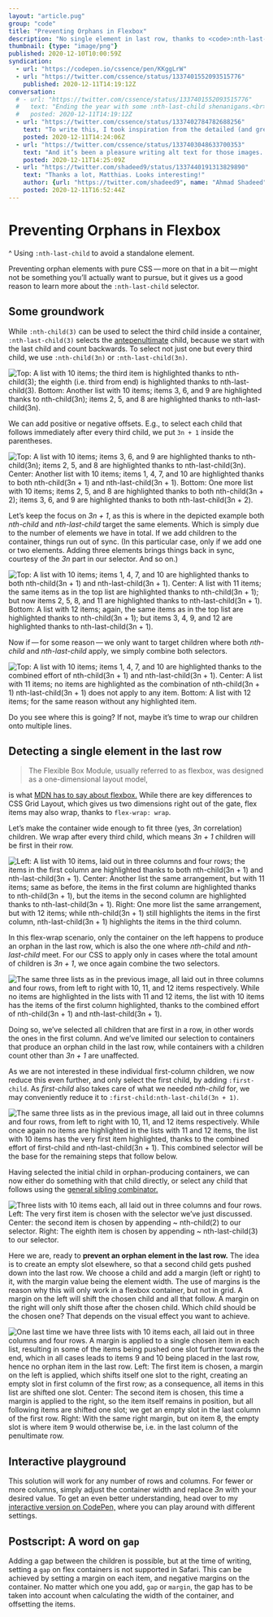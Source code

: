 ```yaml
---
layout: "article.pug"
group: "code"
title: "Preventing Orphans in Flexbox"
description: "No single element in last row, thanks to <code>:nth-last-child</code>."
thumbnail: {type: "image/png"}
published: 2020-12-10T10:00:59Z
syndication:
  - url: "https://codepen.io/cssence/pen/KKggLrW"
  - url: "https://twitter.com/cssence/status/1337401552093515776"
    published: 2020-12-11T14:19:12Z
conversation:
  # - url: "https://twitter.com/cssence/status/1337401552093515776"
  #   text: "Ending the year with some :nth-last-child shenanigans.<br>[cssence.com/2020/prevent-orphan-in-flexbox](/2020/prevent-orphan-in-flexbox/)"
  #   posted: 2020-12-11T14:19:12Z
  - url: "https://twitter.com/cssence/status/1337402784782688256"
    text: "To write this, I took inspiration from the detailed (and great!) blog posts [@shadeed9](https://twitter.com/shadeed9) is churning out at an incredible pace. So this one is more of a step-by-step guide, and I’ve used more images than in any other of my posts (though that bar wasn’t high).<br>[twitter.com/cssence/status/1337401552093515776](https://twitter.com/cssence/status/1337401552093515776)"
    posted: 2020-12-11T14:24:06Z
  - url: "https://twitter.com/cssence/status/1337403048633700353"
    text: "And it’s been a pleasure writing alt text for those images. The article clocks as a 4-5 minutes read, but if you swap the images for their alt text, the whole thing doubles(!) in length. 😊 #a11y"
    posted: 2020-12-11T14:25:09Z
  - url: "https://twitter.com/shadeed9/status/1337440191313829890"
    text: "Thanks a lot, Matthias. Looks interesting!"
    author: {url: "https://twitter.com/shadeed9", name: "Ahmad Shadeed"}
    posted: 2020-12-11T16:52:44Z
---
```


# Preventing Orphans in Flexbox
^ Using `:nth-last-child` to avoid a standalone element.

Preventing orphan elements with pure CSS&thinsp;—&thinsp;more on that in a bit&thinsp;—&thinsp;might not be something you’ll actually want to pursue, but it gives us a good reason to learn more about the `:nth-last-child` selector.

## Some groundwork

While `:nth-child(3)` can be used to select the third child inside a container, `:nth-last-child(3)` selects the [antepenultimate](https://www.thefreedictionary.com/antepenultimate) child, because we start with the last child and count backwards. To select not just one but every third child, we use `:nth-child(3n)` or `:nth-last-child(3n)`.

<p class="blend"><img src="/2020/prevent-orphan-in-flexbox/1-nth-last-child.png" alt="Top: A list with 10 items; the third item is highlighted thanks to nth-child(3); the eighth (i.e. third from end) is highlighted thanks to nth-last-child(3). Bottom: Another list with 10 items; items 3, 6, and 9 are highlighted thanks to nth-child(3n); items 2, 5, and 8 are highlighted thanks to nth-last-child(3n)."></p>

We can add positive or negative offsets. E.g., to select each child that follows immediately after every third child, we put `3n + 1` inside the parentheses.

<p class="blend"><img src="/2020/prevent-orphan-in-flexbox/2-nth-last-child-offset.png" alt="Top: A list with 10 items; items 3, 6, and 9 are highlighted thanks to nth-child(3n); items 2, 5, and 8 are highlighted thanks to nth-last-child(3n). Center: Another list with 10 items; items 1, 4, 7, and 10 are highlighted thanks to both nth-child(3n + 1) and nth-last-child(3n + 1). Bottom: One more list with 10 items; items 2, 5, and 8 are highlighted thanks to both nth-child(3n + 2); items 3, 6, and 9 are highlighted thanks to both nth-last-child(3n + 2)."></p>

Let’s keep the focus on _3n + 1_, as this is where in the depicted example both _nth-child_ and _nth-last-child_ target the same elements. Which is simply due to the number of elements we have in total. If we add children to the container, things run out of sync. (In this particular case, only if we add one or two elements. Adding three elements brings things back in sync, courtesy of the _3n_ part in our selector. And so on.)

<p class="blend"><img src="/2020/prevent-orphan-in-flexbox/3-nth-last-child-elements.png" alt="Top: A list with 10 items; items 1, 4, 7, and 10 are highlighted thanks to both nth-child(3n + 1) and nth-last-child(3n + 1). Center: A list with 11 items; the same items as in the top list are highlighted thanks to nth-child(3n + 1); but now items 2, 5, 8, and 11 are highlighted thanks to nth-last-child(3n + 1). Bottom: A list with 12 items; again, the same items as in the top list are highlighted thanks to nth-child(3n + 1); but items 3, 4, 9, and 12 are highlighted thanks to nth-last-child(3n + 1)."></p>

Now if&thinsp;—&thinsp;for some reason&thinsp;—&thinsp;we only want to target children where both _nth-child_ and _nth-last-child_ apply, we simply combine both selectors.

<p class="blend"><img src="/2020/prevent-orphan-in-flexbox/4-nth-last-child-combined.png" alt="Top: A list with 10 items; items 1, 4, 7, and 10 are highlighted thanks to the combined effort of nth-child(3n + 1) and nth-last-child(3n + 1). Center: A list with 11 items; no items are highlighted as the combination of nth-child(3n + 1) nth-last-child(3n + 1) does not apply to any item. Bottom: A list with 12 items; for the same reason without any highlighted item."></p>

Do you see where this is going? If not, maybe it’s time to wrap our children onto multiple lines.

## Detecting a single element in the last row

> The Flexible Box Module, usually referred to as flexbox, was designed as a one-dimensional layout model,

is what [MDN has to say about flexbox.](https://developer.mozilla.org/en-US/docs/Web/CSS/CSS_Flexible_Box_Layout/Basic_Concepts_of_Flexbox) While there are key differences to CSS Grid Layout, which gives us two dimensions right out of the gate, flex items may also wrap, thanks to `flex-wrap: wrap`.

Let’s make the container wide enough to fit three (yes, _3n_ correlation) children. We wrap after every third child, which means _3n + 1_ children will be first in their row.

<p class="blend"><img src="/2020/prevent-orphan-in-flexbox/5-nth-last-child-elements-wrap.png" alt="Left: A list with 10 items, laid out in three columns and four rows; the items in the first column are highlighted thanks to both nth-child(3n + 1) and nth-last-child(3n + 1). Center: Another list the same arrangement, but with 11 items; same as before, the items in the first column are highlighted thanks to nth-child(3n + 1), but the items in the second column are highlighted thanks to nth-last-child(3n + 1). Right: One more list the same arrangement, but with 12 items; while nth-child(3n + 1) still highlights the items in the first column, nth-last-child(3n + 1) highlights the items in the third column."></p>

In this flex-wrap scenario, only the container on the left happens to produce an orphan in the last row, which is also the one where _nth-child_ and _nth-last-child_ meet. For our CSS to apply only in cases where the total amount of children is _3n + 1_, we once again combine the two selectors.

<p class="blend"><img src="/2020/prevent-orphan-in-flexbox/6-nth-last-child-combined-wrap.png" alt="The same three lists as in the previous image, all laid out in three columns and four rows, from left to right with 10, 11, and 12 items respectively. While no items are highlighted in the lists with 11 and 12 items, the list with 10 items has the items of the first column highlighted, thanks to the combined effort of nth-child(3n + 1) and nth-last-child(3n + 1)."></p>

Doing so, we’ve selected all children that are first in a row, in other words the ones in the first column. And we’ve limited our selection to containers that produce an orphan child in the last row, while containers with a children count other than _3n + 1_ are unaffected.

As we are not interested in these individual first-column children, we now reduce this even further, and only select the first child, by adding `:first-child`. As _first-child_ also takes care of what we needed _nth-child_ for, we may conveniently reduce it to `:first-child:nth-last-child(3n + 1)`.

<p class="blend"><img src="/2020/prevent-orphan-in-flexbox/7-nth-last-child-first-child.png" alt="The same three lists as in the previous image, all laid out in three columns and four rows, from left to right with 10, 11, and 12 items respectively. While once again no items are highlighted in the lists with 11 and 12 items, the list with 10 items has the very first item highlighted, thanks to the combined effort of first-child and nth-last-child(3n + 1). This combined selector will be the base for the remaining steps that follow below."></p>

Having selected the initial child in orphan-producing containers, we can now either do something with that child directly, or select any child that follows using the [general sibling combinator.](https://developer.mozilla.org/en-US/docs/Web/CSS/General_sibling_combinator)

<p class="blend"><img src="/2020/prevent-orphan-in-flexbox/8-nth-last-child-targets.png" alt="Three lists with 10 items each, all laid out in three columns and four rows. Left: The very first item is chosen with the selector we’ve just discussed. Center: the second item is chosen by appending ~ nth-child(2) to our selector. Right: The eighth item is chosen by appending ~ nth-last-child(3) to our selector."></p>

Here we are, ready to **prevent an orphan element in the last row.** The idea is to create an empty slot elsewhere, so that a second child gets pushed down into the last row. We choose a child and add a margin (left or right) to it, with the margin value being the element width. The use of margins is the reason why this will only work in a flexbox container, but not in grid. A margin on the left will shift the chosen child and all that follow. A margin on the right will only shift those after the chosen child. Which child should be the chosen one? That depends on the visual effect you want to achieve.

<p class="blend"><img src="/2020/prevent-orphan-in-flexbox/9-nth-last-child-margin.png" alt="One last time we have three lists with 10 items each, all laid out in three columns and four rows. A margin is applied to a single chosen item in each list, resulting in some of the items being pushed one slot further towards the end, which in all cases leads to items 9 and 10 being placed in the last row, hence no orphan item in the last row. Left: The first item is chosen, a margin on the left is applied, which shifts itself one slot to the right, creating an empty slot in first column of the first row; as a consequence, all items in this list are shifted one slot. Center: The second item is chosen, this time a margin is applied to the right, so the item itself remains in position, but all following items are shifted one slot; we get an empty slot in the last column of the first row. Right: With the same right margin, but on item 8, the empty slot is where item 9 would otherwise be, i.e. in the last column of the penultimate row."></p>

## Interactive playground

This solution will work for any number of rows and columns. For fewer or more columns, simply adjust the container width and replace _3n_ with your desired value. To get an even better understanding, head over to my [interactive version on CodePen,](#showcase) where you can play around with different settings.

## Postscript: A word on `gap`

Adding a gap between the children is possible, but at the time of writing, setting a `gap` on flex containers is not supported in Safari. This can be achieved by setting a margin on each item, and negative margins on the container. No matter which one you add, `gap` or `margin`, the gap has to be taken into account when calculating the width of the container, and offsetting the items.
